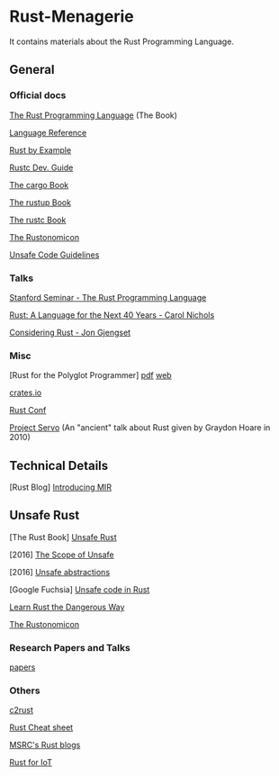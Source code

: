 # Rust-Menagerie
It contains materials about the Rust Programming Language.

## General

### Official docs

[The Rust Programming Language](https://doc.rust-lang.org/book/#the-rust-programming-language) (The Book)

[Language Reference](https://doc.rust-lang.org/stable/reference/)

[Rust by Example](https://doc.rust-lang.org/rust-by-example/)

[Rustc Dev. Guide](https://rustc-dev-guide.rust-lang.org/)

[The cargo Book](https://doc.rust-lang.org/cargo/)

[The rustup Book](https://rust-lang.github.io/rustup/)

[The rustc Book](https://doc.rust-lang.org/stable/rustc/)

[The Rustonomicon](https://doc.rust-lang.org/nomicon/)

[Unsafe Code Guidelines](https://rust-lang.github.io/unsafe-code-guidelines/)

### Talks

[Stanford Seminar - The Rust Programming Language](https://www.youtube.com/watch?v=O5vzLKg7y-k)

[Rust: A Language for the Next 40 Years - Carol Nichols](https://www.youtube.com/watch?v=A3AdN7U24iU)

[Considering Rust - Jon Gjengset](https://www.youtube.com/watch?v=DnT-LUQgc7s)

### Misc

[Rust for the Polyglot Programmer] [pdf](https://www.chiark.greenend.org.uk/~ianmdlvl/rust-polyglot/polyglot.pdf)
[web](https://www.chiark.greenend.org.uk/~ianmdlvl/rust-polyglot/index.html)

[crates.io](https://crates.io/)

[Rust Conf](https://rustconf.com/)

[Project Servo](http://venge.net/graydon/talks/intro-talk-2.pdf) (An "ancient"
talk about Rust given by Graydon Hoare in 2010)

## Technical Details
[Rust Blog] [Introducing MIR](https://blog.rust-lang.org/2016/04/19/MIR.html)

## Unsafe Rust
[The Rust Book] [Unsafe Rust](https://doc.rust-lang.org/book/ch19-01-unsafe-rust.html)

[2016] [The Scope of Unsafe](https://www.ralfj.de/blog/2016/01/09/the-scope-of-unsafe.html)

[2016] [Unsafe abstractions](http://smallcultfollowing.com/babysteps/blog/2016/05/23/unsafe-abstractions/)

[Google Fuchsia] [Unsafe code in
Rust](https://fuchsia.googlesource.com/fuchsia/+/refs/heads/main/docs/development/languages/rust/unsafe.md)

[Learn Rust the Dangerous Way](http://cliffle.com/p/dangerust/)

[The Rustonomicon](https://doc.rust-lang.org/nomicon/)

### Research Papers and Talks
[papers](https://github.com/jzhou76/must-read/blob/master/rust.md)

### Others
[c2rust](https://c2rust.com/manual/)

[Rust Cheat sheet](https://cheats.rs/)

[MSRC's Rust blogs](https://msrc-blog.microsoft.com/tag/rust/)

[Rust for IoT](https://www.youtube.com/watch?=uCnnhMleoKA)
